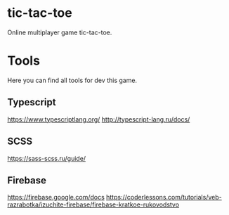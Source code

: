 # tic-tac-toe

Online multiplayer game tic-tac-toe.


# Tools

Here you can find all tools for dev this game.

## Typescript

https://www.typescriptlang.org/
http://typescript-lang.ru/docs/

## SCSS

https://sass-scss.ru/guide/

## Firebase

https://firebase.google.com/docs
https://coderlessons.com/tutorials/veb-razrabotka/izuchite-firebase/firebase-kratkoe-rukovodstvo
